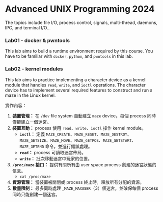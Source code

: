# Advanced UNIX Programming 2024
The topics include file I/O, process control, signals, multi-thread, daemons, IPC, and terminal I/O...

### Lab01 - docker & pwntools

This lab aims to build a runtime environment required by this course. You have to be familiar with `docker`, `python`, and `pwntools` in this lab.

### Lab02 - kernel modules

This lab aims to practice implementing a character device as a kernel module that handles `read`, `write`, and `ioctl` operations. The character device has to implement several required features to construct and run a maze in the Linux kernel.

實作內容：
1. **裝置管理：** 在 `/dev` file system 自動建立 `maze` device，每個 process 同時僅能建立一個迷宮。
1. **裝置互動：** process 使用 `read`、`write`、`ioctl` 操作 kernel module。
    - **`ioctl`：** 定義 `MAZE_CREATE`、`MAZE_RESET`、`MAZE_DESTROY`、`MAZE_GETSIZE`、`MAZE_MOVE`、`MAZE_GETPOS`、`MAZE_GETSTART`、`MAZE_GETEND` 命令，並進行錯誤處理。
    - **`read`：** process 可讀取迷宮佈局。
    - **`write`：** 批次移動迷宮中玩家的位置。
1. **`/proc/maze` 接口：** 提供有關所有由 user space process 創建的迷宮狀態的信息。
    - `cat /proc/maze`
1. **資源管理：** 當裝置被關閉或 process 終止時，釋放所有分配的資源。
1. **數量限制：** 最多同時處理 `_MAZE_MAXUSER`（3）個迷宮，並確保每個 process 同時只能創建一個迷宮。